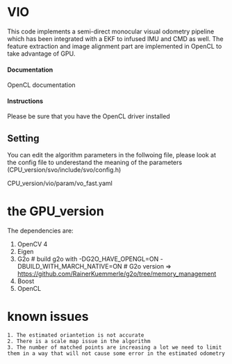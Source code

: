 VIO
===

This code implements a semi-direct monocular visual odometry pipeline which has been integrated with a EKF to infused IMU and CMD as well. The feature extraction and image alignment part are implemented in OpenCL to take advantage of GPU.

    
#### Documentation
OpenCL documentation

#### Instructions
Please be sure that you have the OpenCL driver installed


## Setting

You can edit the algorithm parameters in the follwoing file, please look at the config file to underestand the meaning of the parameters (CPU_version/svo/include/svo/config.h)

CPU_version/vio/param/vo_fast.yaml

# the GPU_version

The dependencies are:
1. OpenCV 4
2. Eigen
3. G2o  # build g2o with -DG2O_HAVE_OPENGL=ON -DBUILD_WITH_MARCH_NATIVE=ON
        # G2o version => https://github.com/RainerKuemmerle/g2o/tree/memory_management
4. Boost
5. OpenCL

# known issues
    1. The estimated oriantetion is not accurate 
    2. There is a scale map issue in the algorithm 
    3. The number of matched points are increasing a lot we need to limit them in a way that will not cause some error in the estimated odometry



